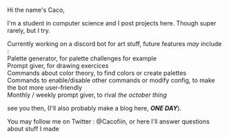 Hi the name's Caco,

I'm a student in computer science and I post projects here.
Though super rarely, but I try.

Currently working on a discord bot for art stuff, future features *may* include :<br>
Palette generator, for palette challenges for example<br>
Prompt giver, for drawing exercices<br>
Commands about color theory, to find colors or create palettes<br>
Commands to enable/disable other commands or modify config, to make the bot more user-friendly<br>
Monthly / weekly prompt giver, to rival *the october thing*

see you then, (I'll also probably make a blog here, ***ONE DAY***).

You may follow me on Twitter : @Cacofiin, or here
I'll answer questions about stuff I made

<!--
**Cacofiin/Cacofiin** is a ✨ _special_ ✨ repository because its `README.md` (this file) appears on your GitHub profile.

Here are some ideas to get you started:

- 🔭 I’m currently working on ...
- 🌱 I’m currently learning ...
- 👯 I’m looking to collaborate on ...
- 🤔 I’m looking for help with ...
- 💬 Ask me about ...
- 📫 How to reach me: ...
- 😄 Pronouns: ...
- ⚡ Fun fact: ...
-->
